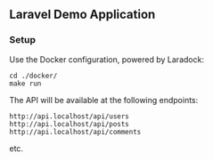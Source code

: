 ## Laravel Demo Application

### Setup

Use the Docker configuration, powered by Laradock:

    cd ./docker/
    make run
    
The API will be available at the following endpoints:

    http://api.localhost/api/users
    http://api.localhost/api/posts
    http://api.localhost/api/comments

etc.
